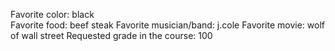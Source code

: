 Favorite color: black  
Favorite food: beef steak
Favorite musician/band: j.cole
Favorite movie: wolf of wall street
Requested grade in the course: 100
